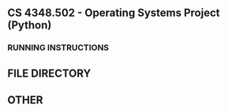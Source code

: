 ## CS 4348.502 - Operating Systems Project (Python)

### RUNNING INSTRUCTIONS

## FILE DIRECTORY

## OTHER
